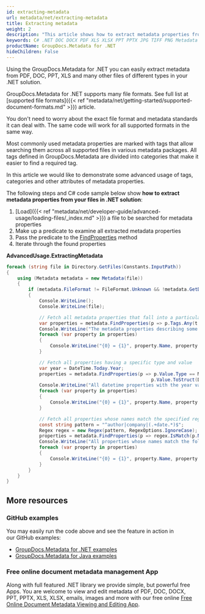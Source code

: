 ```yaml
---
id: extracting-metadata
url: metadata/net/extracting-metadata
title: Extracting metadata
weight: 2
description: "This article shows how to extract metadata properties from your files in C# .NET solution programmatically with GroupDocs.Metadata for .NET"
keywords: C# .NET DOC DOCX PDF XLS XLSX PPT PPTX JPG TIFF PNG Metadata
productName: GroupDocs.Metadata for .NET
hideChildren: False
---
```

Using the GroupDocs.Metadata for .NET you can easily extract metadata from PDF, DOC, PPT, XLS and many other files of different types in your .NET solution.

GroupDocs.Metadata for .NET supports many file formats. See full list at [supported file formats]({{< ref "metadata/net/getting-started/supported-document-formats.md" >}}) article.

You don't need to worry about the exact file format and metadata standards it can deal with. The same code will work for all supported formats in the same way.

Most commonly used metadata properties are marked with tags that allow searching them across all supported files in various metadata packages. All tags defined in GroupDocs.Metadata are divided into categories that make it easier to find a required tag.

In this article we would like to demonstrate some advanced usage of tags, categories and other attributes of metadata properties.

The following steps and C# code sample below show **how to extract metadata properties from your files in .NET solution**:

1.  [Load]({{< ref "metadata/net/developer-guide/advanced-usage/loading-files/_index.md" >}}) a file to be searched for metadata properties
2.  Make up a predicate to examine all extracted metadata properties
3.  Pass the predicate to the [FindProperties](https://apireference.groupdocs.com/net/metadata/groupdocs.metadata/metadata/methods/findproperties) method
4.  Iterate through the found properties

**AdvancedUsage.ExtractingMetadata**

```csharp
foreach (string file in Directory.GetFiles(Constants.InputPath))
{
	using (Metadata metadata = new Metadata(file))
	{
		if (metadata.FileFormat != FileFormat.Unknown && !metadata.GetDocumentInfo().IsEncrypted)
		{
			Console.WriteLine();
			Console.WriteLine(file);

			// Fetch all metadata properties that fall into a particular category
			var properties = metadata.FindProperties(p => p.Tags.Any(t => t.Category == Tags.Content));
			Console.WriteLine("The metadata properties describing some characteristics of the file content: title, keywords, language, etc.");
			foreach (var property in properties)
			{
				Console.WriteLine("{0} = {1}", property.Name, property.Value);
			}

			// Fetch all properties having a specific type and value
			var year = DateTime.Today.Year;
			properties = metadata.FindProperties(p => p.Value.Type == MetadataPropertyType.DateTime &&
													 p.Value.ToStruct(DateTime.MinValue).Year == year);
			Console.WriteLine("All datetime properties with the year value equal to the current year");
			foreach (var property in properties)
			{
				Console.WriteLine("{0} = {1}", property.Name, property.Value);
			}

			// Fetch all properties whose names match the specified regex
			const string pattern = "^author|company|(.+date.*)$";
			Regex regex = new Regex(pattern, RegexOptions.IgnoreCase);
			properties = metadata.FindProperties(p => regex.IsMatch(p.Name));
			Console.WriteLine("All properties whose names match the following regex: {0}", pattern);
			foreach (var property in properties)
			{
				Console.WriteLine("{0} = {1}", property.Name, property.Value);
			}
		}
	}
}
```

## More resources
### GitHub examples
You may easily run the code above and see the feature in action in our GitHub examples:
*   [GroupDocs.Metadata for .NET examples](https://github.com/groupdocs-metadata/GroupDocs.Metadata-for-.NET)    
*   [GroupDocs.Metadata for Java examples](https://github.com/groupdocs-metadata/GroupDocs.Metadata-for-Java)    

### Free online document metadata management App
Along with full featured .NET library we provide simple, but powerful free Apps.
You are welcome to view and edit metadata of PDF, DOC, DOCX, PPT, PPTX, XLS, XLSX, emails, images and more with our free online [Free Online Document Metadata Viewing and Editing App](https://products.groupdocs.app/metadata).